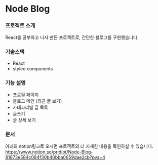 # Node Blog
### 프로젝트 소개
React를 공부하고 나서 만든 프로젝트로, 간단한 블로그를 구현했습니다.


### 기술스택
- React
- styled components


### 기능 설명
- 프로필 페이지
- 블로그 메인 (최근 글 보기)
- 카테고리별 글 목록
- 글쓰기
- 글 상세 보기


### 문서
아래의 notion링크로 오시면 프로젝트의 더 자세한 내용을 확인하실 수 있습니다.
https://www.notion.so/pridiot/Node-Blog-81873e584c084f30b40bba0659dae2cb?pvs=4